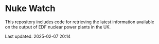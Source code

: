 # Nuke Watch

This repository includes code for retrieving the latest information available on the output of EDF nuclear power plants in the UK.

Last updated: 2025-02-07 20:14
